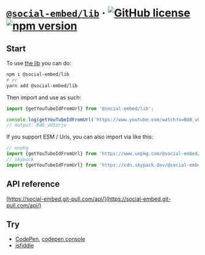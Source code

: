 # [`@social-embed/lib`](https://social-embed.git-pull.com/) &middot; [![GitHub license](https://img.shields.io/badge/license-MIT-blue.svg)](https://github.com/social-embed/social-embed/blob/master/LICENSE) [![npm version](https://img.shields.io/npm/v/@social-embed/lib.svg?style=flat)](https://www.npmjs.com/package/@social-embed/lib)

## Start

To use [the lib](https://oembed-components.git-pull.com/api/) you can do:

```bash
npm i @social-embed/lib
# or
yarn add @social-embed/lib
```

Then import and use as such:

```typescript
import {getYouTubeIdFromUrl} from '@social-embed/lib';

console.log(getYouTubeIdFromUrl('https://www.youtube.com/watch?v=Bd8_vO5zrjo'));
// output: Bd8_vO5zrjo
```

If you support ESM / Urls, you can also import via like this:

```typescript
// unpkg
import {getYouTubeIdFromUrl} from 'https://www.unpkg.com/@social-embed/lib?module';
// skypack
import {getYouTubeIdFromUrl} from 'https://cdn.skypack.dev/@social-embed/lib';
```

## API reference

[https://social-embed.git-pull.com/api/](https://social-embed.git-pull.com/api/)

## Try

- [CodePen], [codepen console]
- [jsfiddle]

[codepen]: https://codepen.io/attachment/pen/VwPPrNq
[codepen console]: https://codepen.io/attachment/pen/poRRpdp?editors=0010
[jsfiddle]: https://jsfiddle.net/gitpull/pcLagbsm/
